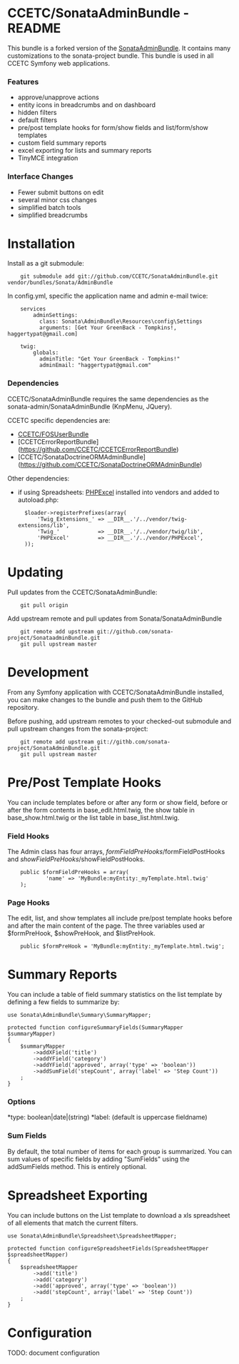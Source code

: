 # CCETC/SonataAdminBundle - README

This bundle is a forked version of the [SonataAdminBundle](https://github.com/sonata-project/SonataAdminBundle).
It contains many customizations to the sonata-project bundle.
This bundle is used in all CCETC Symfony web applications.

### Features
* approve/unapprove actions
* entity icons in breadcrumbs and on dashboard
* hidden filters
* default filters
* pre/post template hooks for form/show fields and list/form/show templates
* custom field summary reports
* excel exporting for lists and summary reports
* TinyMCE integration

### Interface Changes
* Fewer submit buttons on edit
* several minor css changes
* simplified batch tools
* simplified breadcrumbs

# Installation
Install as a git submodule:

        git submodule add git://github.com/CCETC/SonataAdminBundle.git vendor/bundles/Sonata/AdminBundle

In config.yml, specific the application name and admin e-mail twice:

        services
            adminSettings:
              class: Sonata\AdminBundle\Resources\config\Settings
              arguments: [Get Your GreenBack - Tompkins!, haggertypat@gmail.com]
        
        twig:
            globals:
              adminTitle: "Get Your GreenBack - Tompkins!"
              adminEmail: "haggertypat@gmail.com"
        

### Dependencies
CCETC/SonataAdminBundle requires the same dependencies as the sonata-admin/SonataAdminBundle (KnpMenu, JQuery).

CCETC specific dependencies are:

- [CCETC/FOSUserBundle](https://github.com/CCETC/FOSUserBundle)
- [CCETCErrorReportBundle] (https://github.com/CCETC/CCETCErrorReportBundle)
- [CCETC/SonataDoctrineORMAdminBundle] (https://github.com/CCETC/SonataDoctrineORMAdminBundle)

Other dependencies:

- if using Spreadsheets: [PHPExcel](http://phpexcel.codeplex.com/) installed into vendors and added to autoload.php:

        $loader->registerPrefixes(array(
            'Twig_Extensions_' => __DIR__.'/../vendor/twig-extensions/lib',
            'Twig_'            => __DIR__.'/../vendor/twig/lib',
            'PHPExcel'         => __DIR__.'/../vendor/PHPExcel',
        ));


# Updating
Pull updates from the CCETC/SonataAdminBundle:

        git pull origin

Add upstream remote and pull updates from Sonata/SonataAdminBundle

        git remote add upstream git://github.com/sonata-project/SonataadminBundle.git
        git pull upstream master


# Development
From any Symfony application with CCETC/SonataAdminBundle installed, you can make changes to the bundle and 
push them to the GitHub repository.


Before pushing, add upstream remotes to your checked-out submodule and pull upstream changes from the sonata-project:
        
        git remote add upstream git://githb.com/sonata-project/SonataAdminBundle.git
        git pull upstream master

# Pre/Post Template Hooks
You can include templates before or after any form or show field, before or after the form contents in base_edit.html.twig, the show table in base_show.html.twig or the list table in base_list.html.twig.

### Field Hooks
The Admin class has four arrays, $formFieldPreHooks/$formFieldPostHooks and $showFieldPreHooks/$showFieldPostHooks.

        public $formFieldPreHooks = array(
                'name' => 'MyBundle:myEntity:_myTemplate.html.twig'
        );
        
### Page Hooks
The edit, list, and show templates all include pre/post template hooks before and after the main content of the page.
The three variables used ar $formPreHook, $showPreHook, and $listPreHook.

        public $formPreHook = 'MyBundle:myEntity:_myTemplate.html.twig';

# Summary Reports
You can include a table of field summary statistics on the list template by defining a few fields to summarize by:

    use Sonata\AdminBundle\Summary\SummaryMapper;

    protected function configureSummaryFields(SummaryMapper $summaryMapper)
    {
        $summaryMapper
            ->addXField('title')
            ->addYField('category')
            ->addYField('approved', array('type' => 'boolean'))
            ->addSumField('stepCount', array('label' => 'Step Count'))
        ;
    }

### Options
*type: boolean|date|(string)
*label: (default is uppercase fieldname)

### Sum Fields
By default, the total number of items for each group is summarized.  You can sum values of specific fields by adding "SumFields" using the addSumFields method.  This is entirely optional. 

# Spreadsheet Exporting
You can include buttons on the List template to download a xls spreadsheet of all elements that match the current filters.
        
    use Sonata\AdminBundle\Spreadsheet\SpreadsheetMapper;

    protected function configureSpreadsheetFields(SpreadsheetMapper $spreadsheetMapper)
    {
        $spreadsheetMapper
            ->add('title')
            ->add('category')
            ->add('approved', array('type' => 'boolean'))
            ->add('stepCount', array('label' => 'Step Count'))
        ;
    }


# Configuration
TODO: document configuration
